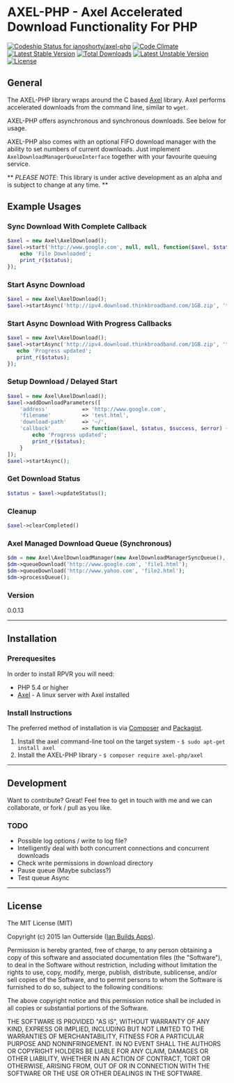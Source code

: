 # AXEL-PHP - Axel Accelerated Download Functionality For PHP

[![Codeship Status for ianoshorty/axel-php](https://codeship.com/projects/a0f58ef0-e7b1-0132-651b-4e340869c11f/status?branch=master)](https://codeship.com/projects/82613) [![Code Climate](https://codeclimate.com/github/ianoshorty/axel-php/badges/gpa.svg)](https://codeclimate.com/github/ianoshorty/axel-php) [![Latest Stable Version](https://poser.pugx.org/axel-php/axel/v/stable)](https://packagist.org/packages/axel-php/axel) [![Total Downloads](https://poser.pugx.org/axel-php/axel/downloads)](https://packagist.org/packages/axel-php/axel) [![Latest Unstable Version](https://poser.pugx.org/axel-php/axel/v/unstable)](https://packagist.org/packages/axel-php/axel) [![License](https://poser.pugx.org/axel-php/axel/license)](https://packagist.org/packages/axel-php/axel)

## General

The AXEL-PHP library wraps around the C based [Axel] library. Axel performs accelerated downloads from the command line, similar to `wget`.

AXEL-PHP offers asynchronous and synchronous downloads. See below for usage.

AXEL-PHP also comes with an optional FIFO download manager with the ability to set numbers of current downloads. Just implement `AxelDownloadManagerQueueInterface` together with your favourite queuing service.

** _PLEASE NOTE_: This library is under active development as an alpha and is subject to change at any time. **

## Example Usages

### Sync Download With Complete Callback

```php
$axel = new Axel\AxelDownload();
$axel->start('http://www.google.com', null, null, function($axel, $status, $success, $error) {
    echo 'File Downloaded';
    print_r($status);
});
```

### Start Async Download

```php
$axel = new Axel\AxelDownload();
$axel->startAsync('http://ipv4.download.thinkbroadband.com/1GB.zip', 'test.zip', '~/');
```

### Start Async Download With Progress Callbacks

```php
$axel = new Axel\AxelDownload();
$axel->startAsync('http://ipv4.download.thinkbroadband.com/1GB.zip', 'test.zip', '~/', function($axel, $status, $success, $error) {
   echo 'Progress updated';
   print_r($status);
});
```

### Setup Download / Delayed Start

```php
$axel = new Axel\AxelDownload();
$axel->addDownloadParameters([
    'address'           => 'http://www.google.com',
    'filename'          => 'test.html',
    'download-path'     => '~/',
    'callback'          => function($axel, $status, $success, $error) {
        echo 'Progress updated';
        print_r($status);
    }
]);
$axel->startAsync();
```

### Get Download Status

```php
$status = $axel->updateStatus();
```

### Cleanup

```php
$axel->clearCompleted()
```

### Axel Managed Download Queue (Synchronous)

```php
$dm = new Axel\AxelDownloadManager(new AxelDownloadManagerSyncQueue(), 'axel');
$dm->queueDownload('http://www.google.com', 'file1.html');
$dm->queueDownload('http://www.yahoo.com', 'file2.html');
$dm->processQueue();
```

### Version
0.0.13

---

## Installation

### Prerequesites

In order to install RPVR you will need:

 - PHP 5.4 or higher
 - [Axel] - A linux server with Axel installed

### Install Instructions

The preferred method of installation is via [Composer] and [Packagist].

  1. Install the axel command-line tool on the target system - `$ sudo apt-get install axel`
  2. Install the AXEL-PHP library - `$ composer require axel-php/axel`

---
## Development

Want to contribute? Great! Feel free to get in touch with me and we can collaborate, or fork / pull as you like.

### TODO

  - Possible log options / write to log file?
  - Intelligently deal with both concurrent connections and concurrent downloads
  - Check write permissions in download directory
  - Pause queue (Maybe subclass?)
  - Test queue Async

---
## License
The MIT License (MIT)

Copyright (c) 2015 Ian Outterside ([Ian Builds Apps]).

Permission is hereby granted, free of charge, to any person obtaining a copy
of this software and associated documentation files (the "Software"), to deal
in the Software without restriction, including without limitation the rights
to use, copy, modify, merge, publish, distribute, sublicense, and/or sell
copies of the Software, and to permit persons to whom the Software is
furnished to do so, subject to the following conditions:

The above copyright notice and this permission notice shall be included in
all copies or substantial portions of the Software.

THE SOFTWARE IS PROVIDED "AS IS", WITHOUT WARRANTY OF ANY KIND, EXPRESS OR
IMPLIED, INCLUDING BUT NOT LIMITED TO THE WARRANTIES OF MERCHANTABILITY,
FITNESS FOR A PARTICULAR PURPOSE AND NONINFRINGEMENT. IN NO EVENT SHALL THE
AUTHORS OR COPYRIGHT HOLDERS BE LIABLE FOR ANY CLAIM, DAMAGES OR OTHER
LIABILITY, WHETHER IN AN ACTION OF CONTRACT, TORT OR OTHERWISE, ARISING FROM,
OUT OF OR IN CONNECTION WITH THE SOFTWARE OR THE USE OR OTHER DEALINGS IN
THE SOFTWARE.

[LAMP]:http://laravel.com/docs/5.0/homestead
[Axel]:http://axel.alioth.debian.org
[Ian Builds Apps]:http://www.ianbuildsapps.com
[Composer]:https://getcomposer.org
[Packagist]:https://packagist.org